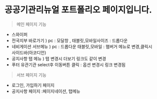 
#  공공기관리뉴얼 포트폴리오 페이지입니다.


>메인 페이지 기능
  * 스와이퍼
  * 전국지부 바로가기 ) pc : 모달창 , 태블릿,모바일사이즈 : 드롭다운
  * 네비게이션 서브메뉴 ) pc : 드롭다운 태블릿,모바일 : 햄버거 메뉴로 변경,클릭시 사이드바(아코디언)
  * 공지사항 탭 메뉴 ) 탭 변경시 더보기 링크도 같이 변경
  * 푸터 유관기관 select후 이동버튼 클릭 : 옵션 변경시 링크 변경됨


    

>서브 페이지 기능
  * 로그인, 가입하기 페이지 
  * 공지사항 페이지 :페이지네이션, 탭메뉴
    
   

